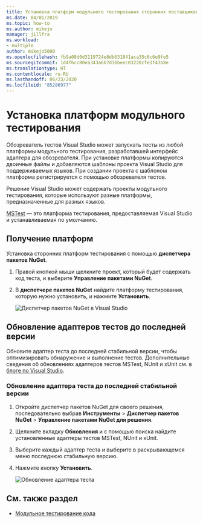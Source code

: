 ```yaml
---
title: Установка платформ модульного тестирования сторонних поставщиков
ms.date: 04/01/2019
ms.topic: how-to
ms.author: mikejo
manager: jillfra
ms.workload:
- multiple
author: mikejo5000
ms.openlocfilehash: fb9a08d0d3119724e8db631841aca35c6c6e9fe5
ms.sourcegitcommit: 1d4f6cc80ea343a667d16beec03220cfe1f43b8e
ms.translationtype: HT
ms.contentlocale: ru-RU
ms.lasthandoff: 06/23/2020
ms.locfileid: "85286977"
---
```

# <a name="install-unit-test-frameworks"></a>Установка платформ модульного тестирования

Обозреватель тестов Visual Studio может запускать тесты из любой платформы модульного тестирования, разработавшей интерфейс адаптера для обозревателя. При установке платформы копируются двоичные файлы и добавляются шаблоны проекта Visual Studio для поддерживаемых языков. При создании проекта с шаблоном платформа регистрируется с помощью обозревателя тестов.

Решение Visual Studio может содержать проекты модульного тестирования, которые используют разные платформы, предназначенные для разных языков.

[MSTest](getting-started-with-unit-testing.md) — это платформа тестирования, предоставляемая Visual Studio и устанавливаемая по умолчанию.

## <a name="acquire-frameworks"></a>Получение платформ

Установка сторонних платформ тестирования с помощью **диспетчера пакетов NuGet**.

1. Правой кнопкой мыши щелкните проект, который будет содержать код теста, и выберите **Управление пакетами NuGet**.

2. В **диспетчере пакетов NuGet** найдите платформу тестирования, которую нужно установить, и нажмите **Установить**.

   ![Диспетчер пакетов NuGet в Visual Studio](media/vs-2019/nuget-package-manager.png)

## <a name="update-to-the-latest-test-adapters"></a>Обновление адаптеров тестов до последней версии

Обновите адаптер теста до последней стабильной версии, чтобы оптимизировать обнаружение и выполнение тестов. Дополнительные сведения об обновлениях адаптеров тестов MSTest, NUnit и xUnit см. в [блоге по Visual Studio](https://devblogs.microsoft.com/visualstudio/test-experience-improvements/).

### <a name="to-update-to-the-latest-stable-test-adapter-version"></a>Обновление адаптера теста до последней стабильной версии

1. Откройте диспетчер пакетов NuGet для своего решения, последовательно выбрав **Инструменты** > **Диспетчер пакетов NuGet** > **Управление пакетами NuGet для решения**.

2. Щелкните вкладку **Обновления** и с помощью поиска найдите установленные адаптеры тестов MSTest, NUnit и xUnit.

3. Выберите каждый адаптер теста и выберите в раскрывающемся меню последнюю стабильную версию.

4. Нажмите кнопку **Установить**.

   ![Обновление адаптера теста](media/install-adapter-upgrade.png)

## <a name="see-also"></a>См. также раздел

- [Модульное тестирование кода](../test/unit-test-your-code.md)
